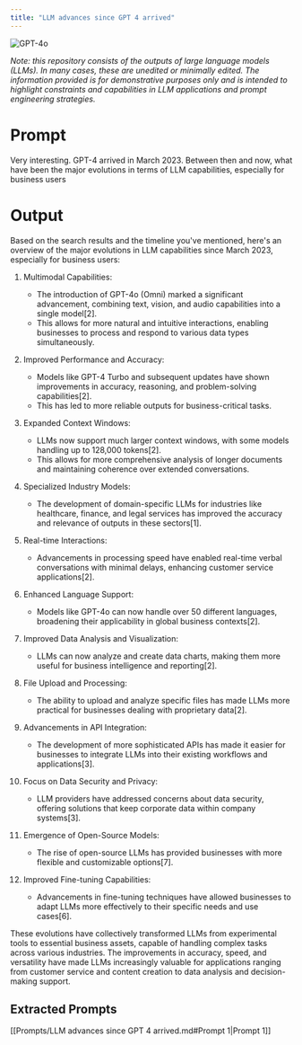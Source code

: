 ```yaml
---
title: "LLM advances since GPT 4 arrived"
---
```

![GPT-4o](https://img.shields.io/badge/GPT--4o-3333FF?style=for-the-badge&logo=openai&logoColor=white)



*Note: this repository consists of the outputs of large language models (LLMs). In many cases, these are unedited or minimally edited. The information provided is for demonstrative purposes only and is intended to highlight constraints and capabilities in LLM applications and prompt engineering strategies.*


# Prompt
Very interesting. GPT-4 arrived in March 2023. Between then and now, what have been the major evolutions in terms of LLM capabilities, especially for business users

# Output

Based on the search results and the timeline you've mentioned, here's an overview of the major evolutions in LLM capabilities since March 2023, especially for business users:

1. Multimodal Capabilities:
   - The introduction of GPT-4o (Omni) marked a significant advancement, combining text, vision, and audio capabilities into a single model[2].
   - This allows for more natural and intuitive interactions, enabling businesses to process and respond to various data types simultaneously.

2. Improved Performance and Accuracy:
   - Models like GPT-4 Turbo and subsequent updates have shown improvements in accuracy, reasoning, and problem-solving capabilities[2].
   - This has led to more reliable outputs for business-critical tasks.

3. Expanded Context Windows:
   - LLMs now support much larger context windows, with some models handling up to 128,000 tokens[2].
   - This allows for more comprehensive analysis of longer documents and maintaining coherence over extended conversations.

4. Specialized Industry Models:
   - The development of domain-specific LLMs for industries like healthcare, finance, and legal services has improved the accuracy and relevance of outputs in these sectors[1].

5. Real-time Interactions:
   - Advancements in processing speed have enabled real-time verbal conversations with minimal delays, enhancing customer service applications[2].

6. Enhanced Language Support:
   - Models like GPT-4o can now handle over 50 different languages, broadening their applicability in global business contexts[2].

7. Improved Data Analysis and Visualization:
   - LLMs can now analyze and create data charts, making them more useful for business intelligence and reporting[2].

8. File Upload and Processing:
   - The ability to upload and analyze specific files has made LLMs more practical for businesses dealing with proprietary data[2].

9. Advancements in API Integration:
   - The development of more sophisticated APIs has made it easier for businesses to integrate LLMs into their existing workflows and applications[3].

10. Focus on Data Security and Privacy:
    - LLM providers have addressed concerns about data security, offering solutions that keep corporate data within company systems[3].

11. Emergence of Open-Source Models:
    - The rise of open-source LLMs has provided businesses with more flexible and customizable options[7].

12. Improved Fine-tuning Capabilities:
    - Advancements in fine-tuning techniques have allowed businesses to adapt LLMs more effectively to their specific needs and use cases[6].

These evolutions have collectively transformed LLMs from experimental tools to essential business assets, capable of handling complex tasks across various industries. The improvements in accuracy, speed, and versatility have made LLMs increasingly valuable for applications ranging from customer service and content creation to data analysis and decision-making support.

 




## Extracted Prompts
[[Prompts/LLM advances since GPT 4 arrived.md#Prompt 1|Prompt 1]]
